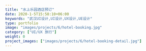 ```yaml
---
title: "水上乐园酒店预订"
date: 2020-1-5T15:58:10+06:00
keywords: "武汉UI设计,UI设计,UX设计,UE设计"
type: portfolio
image: "images/projects/6/hotel-booking.jpg"
category: ["UI/UX 旅行"]
weight: 0
project_images: ["images/projects/6/hotel-booking-detail.jpg"]
---
```


